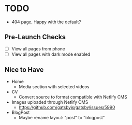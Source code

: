 # TODO

- 404 page. Happy with the default?

## Pre-Launch Checks

- [ ] View all pages from phone
- [ ] View all pages with dark mode enabled

## Nice to Have

- Home
  - Media section with selected videos
- CV
  - Convert source to format compatible with Netlify CMS
- Images uploaded through Netlify CMS
  - https://github.com/gatsbyjs/gatsby/issues/5990
- BlogPost
  - Maybe rename layout: "post" to "blogpost"
